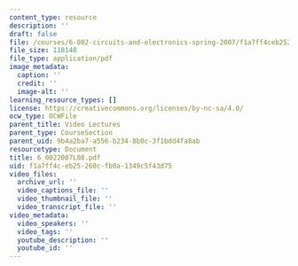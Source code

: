 ```yaml
---
content_type: resource
description: ''
draft: false
file: /courses/6-002-circuits-and-electronics-spring-2007/f1a7ff4ceb25260cfb0a1349c5f43d75_6_0022007L08.pdf
file_size: 118140
file_type: application/pdf
image_metadata:
  caption: ''
  credit: ''
  image-alt: ''
learning_resource_types: []
license: https://creativecommons.org/licenses/by-nc-sa/4.0/
ocw_type: OCWFile
parent_title: Video Lectures
parent_type: CourseSection
parent_uid: 9b4a2ba7-a556-b234-8b0c-3f1bdd4fa8ab
resourcetype: Document
title: 6_0022007L08.pdf
uid: f1a7ff4c-eb25-260c-fb0a-1349c5f43d75
video_files:
  archive_url: ''
  video_captions_file: ''
  video_thumbnail_file: ''
  video_transcript_file: ''
video_metadata:
  video_speakers: ''
  video_tags: ''
  youtube_description: ''
  youtube_id: ''
---
```

